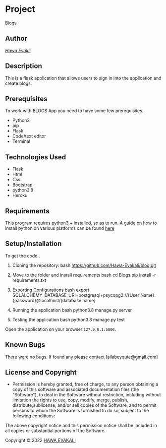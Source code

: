 # Project
Blogs

## Author

[*Hawa Evakli*]()

## Description

This is a flask application that allows users to sign in into the application and create blogs.

## Prerequisites
To work with BLOGS App you need to have some few prerequisites.
* Python3
* pip
* Flask
* Code/text editor
* Terminal
## Technologies Used

* Flask
* Html
* Css
* Bootstrap
* python3.8
* Heroku

## Requirements

This program requires python3.+ installed, so as to run. A guide on how to install python on various platforms can be found [here](https://www.python.org/)

## Setup/Installation

To get the code..

1. Cloning the repository:
  bash
  https://github.com/Hawa-Evakali/blog.git

2. Move to the folder and install requirements
  bash
  cd Blogs
  pip install -r requirements.txt
  
3. Exporting Configurations
  bash
  export SQLALCHEMY_DATABASE_URI=postgresql+psycopg2://{User Name}:{password}@localhost/{database name}
  
4. Running the application
  bash
  python3.8 manage.py server
  
5. Testing the application
  bash
  python3.8 manage.py test
  
Open the application on your browser `127.0.0.1:5000`.

## Known Bugs
There were no bugs. If found any please contact 
[ailabeyqute@gmail.com]

## License  and Copyright
* Permission is hereby granted, free of charge, to any person obtaining a copy of this software and associated documentation files (the "Software"), to deal in the Software without restriction, including without limitation the rights to use, copy, modify, merge, publish, distribute,sublicense, and/or sell copies of the Software, and to permit persons to whom the Software is furnished to do so, subject to the following conditions:

The above copyright notice and this permission notice shall be included in all copies or substantial portions of the Software.

Copyright © 2022  [HAWA EVAKALI](https://github.com/Hawa-Evakali)